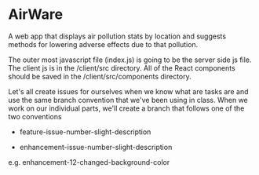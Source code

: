 # AirWare 
A web app that displays air pollution stats by location and suggests methods for lowering adverse effects due to that pollution.

The outer most javascript file (index.js) is going to be the server side js file. The client js
is in the /client/src directory. All of the React components should be saved in the /client/src/components 
directory.

Let's all create issues for ourselves when we know what are tasks are and use the same branch convention
that we've been using in class. When we work on our individual parts, we'll create a branch that follows
one of the two conventions 

* feature-issue-number-slight-description

* enhancement-issue-number-slight-description

e.g.  enhancement-12-changed-background-color
 